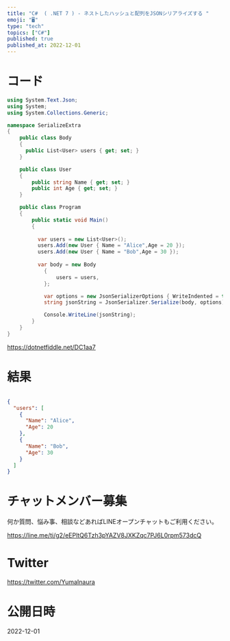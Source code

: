```yaml
---
title: "C#  ( .NET 7 ) - ネストしたハッシュと配列をJSONシリアライズする "
emoji: "🖥"
type: "tech"
topics: ["C#"]
published: true
published_at: 2022-12-01
---
```


# コード

```c#
using System.Text.Json;
using System;
using System.Collections.Generic;

namespace SerializeExtra
{
    public class Body
    {
      public List<User> users { get; set; }
    }

    public class User
    {
        public string Name { get; set; }
        public int Age { get; set; }
    }

    public class Program
    {
        public static void Main()
        {
			
	      var users = new List<User>();
		  users.Add(new User { Name = "Alice",Age = 20 });
	      users.Add(new User { Name = "Bob",Age = 30 });
			
          var body = new Body
            {
				users = users,
            };

            var options = new JsonSerializerOptions { WriteIndented = true };
            string jsonString = JsonSerializer.Serialize(body, options);

            Console.WriteLine(jsonString);
        }
    }
}

```


https://dotnetfiddle.net/DC1aa7

# 結果

```json

{
  "users": [
    {
      "Name": "Alice",
      "Age": 20
    },
    {
      "Name": "Bob",
      "Age": 30
    }
  ]
}
```


# チャットメンバー募集


何か質問、悩み事、相談などあればLINEオープンチャットもご利用ください。

https://line.me/ti/g2/eEPltQ6Tzh3pYAZV8JXKZqc7PJ6L0rpm573dcQ


# Twitter

https://twitter.com/YumaInaura


# 公開日時

2022-12-01
